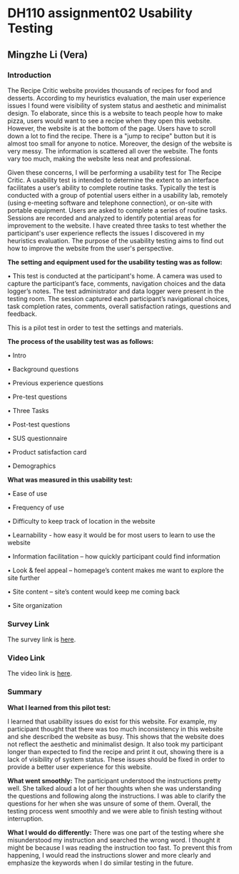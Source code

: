 # DH110 assignment02 Usability Testing

## Mingzhe Li (Vera)

### Introduction

The Recipe Critic website provides thousands of recipes for food and desserts. According to my heuristics evaluation, the main user experience issues I found were visibility of system status and aesthetic and minimalist design. To elaborate, since this is a website to teach people how to make pizza, users would want to see a recipe when they open this website. However, the website is at the bottom of the page. Users have to scroll down a lot to find the recipe. There is a "jump to recipe" button but it is almost too small for anyone to notice. Moreover, the design of the website is very messy. The information is scattered all over the website. The fonts vary too much, making the website less neat and professional.

Given these concerns, I will be performing a usability test for The Recipe Critic. A usability test is intended to determine the extent to an interface facilitates a user’s ability to complete routine tasks. Typically the test is conducted with a group of potential users either in a usability lab, remotely (using e-meeting software and telephone connection), or on-site with portable equipment. Users are asked to complete a series of routine tasks. Sessions are recorded and analyzed to identify potential areas for improvement to the website. I have created three tasks to test whether the participant's user experience reflects the issues I discovered in my heuristics evaluation. The purpose of the usability testing aims to find out how to improve the website from the user's perspective.


**The setting and equipment used for the usability testing was as follow:**

•	This test is conducted at the participant's home. A camera was used to capture the participant’s face, comments, navigation choices and the data logger’s notes. The test administrator and data logger were present in the testing room. The session captured each participant’s navigational choices, task completion rates, comments, overall satisfaction ratings, questions and feedback. 


This is a pilot test in order to test the settings and materials. 


**The process of the usability test was as follows:**

•	Intro

•	Background questions

•	Previous experience questions

•	Pre-test questions

•	Three Tasks

•	Post-test questions

•	SUS questionnaire

•	Product satisfaction card

•	Demographics


**What was measured in this usability test:**

•	Ease of use

•	Frequency of use

•	Difficulty to keep track of location in the website

•	Learnability  - how easy it would be for most users to learn to use the website

•	Information facilitation – how quickly participant could find information

•	Look & feel appeal – homepage’s content makes me want to explore the site further

•	Site content – site’s content would keep me coming back 

•	Site organization




### Survey Link
The survey link is [here](https://forms.gle/hjbGj4hRNaQikU1o7).

### Video Link

The video link is [here](https://youtu.be/nKhZ_8-TNBg).

### Summary

**What I learned from this pilot test:**

I learned that usability issues do exist for this website. For example, my participant thought that there was too much inconsistency in this website and she described the website as busy. This shows that the website does not reflect the aesthetic and minimalist design. It also took my participant longer than expected to find the recipe and print it out, showing there is a lack of visibility of system status. These issues should be fixed in order to provide a better user experience for this website. 


**What went smoothly:**
The participant understood the instructions pretty well. She talked aloud a lot of her thoughts when she was understanding the questions and following along the instructions. I was able to clarify the questions for her when she was unsure of some of them. Overall, the testing process went smoothly and we were able to finish testing without interruption. 


**What I would do differently:**
There was one part of the testing where she misunderstood my instruction and searched the wrong word. I thought it might be because I was reading the instruction too fast. To prevent this from happening, I would read the instructions slower and more clearly and emphasize the keywords when I do similar testing in the future. 


















